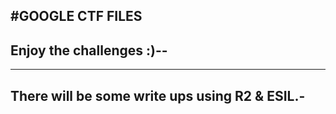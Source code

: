 #GOOGLE CTF FILES 
-------------------------
Enjoy the challenges :)--
-------------------------
----------------------------------------------
There will be some write ups using R2 & ESIL.-
----------------------------------------------


